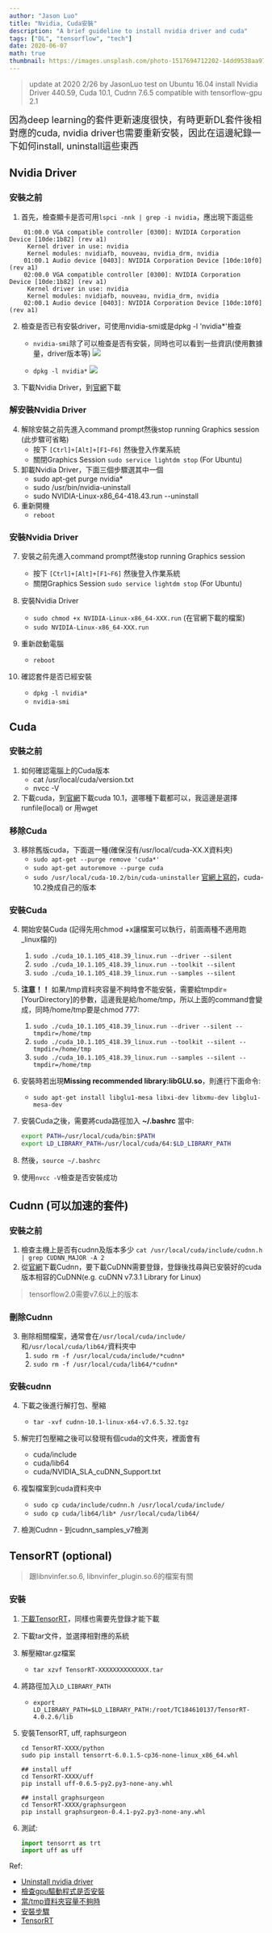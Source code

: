 ```yaml
---
author: "Jason Luo"
title: "Nvidia, Cuda安裝"
description: "A brief guideline to install nvidia driver and cuda"
tags: ["DL", "tensorflow", "tech"]
date: 2020-06-07
math: true
thumbnail: https://images.unsplash.com/photo-1517694712202-14dd9538aa97?ixlib=rb-1.2.1&ixid=MnwxMjA3fDB8MHxwaG90by1wYWdlfHx8fGVufDB8fHx8&auto=format&fit=crop&w=1170&q=80
---
```

> update at 2020 2/26 by JasonLuo
> test on Ubuntu 16.04
> install Nvidia Driver 440.59, Cuda 10.1, Cudnn 7.6.5
> compatible with tensorflow-gpu 2.1

<font size=4>
因為deep learning的套件更新速度很快，有時更新DL套件後相對應的cuda, nvidia driver也需要重新安裝，因此在這邊紀錄一下如何install, uninstall這些東西
</font>

<!--more-->

## Nvidia Driver
### 安裝之前
1. 首先，檢查顯卡是否可用```lspci -nnk | grep -i nvidia```，應出現下面這些
```
    01:00.0 VGA compatible controller [0300]: NVIDIA Corporation Device [10de:1b82] (rev a1)
     Kernel driver in use: nvidia
     Kernel modules: nvidiafb, nouveau, nvidia_drm, nvidia
    01:00.1 Audio device [0403]: NVIDIA Corporation Device [10de:10f0] (rev a1)
    02:00.0 VGA compatible controller [0300]: NVIDIA Corporation Device [10de:1b82] (rev a1)
     Kernel driver in use: nvidia
     Kernel modules: nvidiafb, nouveau, nvidia_drm, nvidia
    02:00.1 Audio device [0403]: NVIDIA Corporation Device [10de:10f0] (rev a1)
```
2. 檢查是否已有安裝driver，可使用nvidia-smi或是dpkg -l 'nvidia*'檢查
    - `nvidia-smi`除了可以檢查是否有安裝，同時也可以看到一些資訊(使用數據量，driver版本等)
    ![](https://i.imgur.com/9nz0MCU.png)

    - `dpkg -l nvidia*`
    ![](https://i.imgur.com/ISM4ns0.png)
    
3. 下載Nvidia Driver，到[官網](https://www.nvidia.com/Download/index.aspx?lang=en-us)下載

### 解安裝Nvidia Driver
4. 解除安裝之前先進入command prompt然後stop running Graphics session (此步驟可省略)
    - 按下 `[Ctrl]+[Alt]+[F1~F6]` 然後登入作業系統
    - 關閉Graphics Session 
        `sudo service lightdm stop` (For Ubuntu)
5. 卸載Nvidia Driver，下面三個步驟選其中一個
    - sudo apt-get purge nvidia*
    - sudo /usr/bin/nvidia-uninstall
    - sudo NVIDIA-Linux-x86_64-418.43.run --uninstall
6. 重新開機
    - `reboot`
    
### 安裝Nvidia Driver
7. 安裝之前先進入command prompt然後stop running Graphics session
    - 按下 `[Ctrl]+[Alt]+[F1~F6]` 然後登入作業系統
    - 關閉Graphics Session 
        `sudo service lightdm stop` (For Ubuntu)

8. 安裝Nvidia Driver
    - `sudo chmod +x NVIDIA-Linux-x86_64-XXX.run` (在官網下載的檔案)
    - `sudo NVIDIA-Linux-x86_64-XXX.run`
9. 重新啟動電腦
    - `reboot`

10. 確認套件是否已經安裝
    - `dpkg -l nvidia*`
    - `nvidia-smi`

## Cuda
### 安裝之前
1. 如何確認電腦上的Cuda版本
    - cat /usr/local/cuda/version.txt
    - nvcc -V
2. 下載cuda，到[官網](https://developer.nvidia.com/cuda-toolkit-archive)下載cuda 10.1，選哪種下載都可以，我這邊是選擇runfile(local)
    or 用wget
### 移除Cuda
3. 移除舊版cuda，下面選一種(確保沒有/usr/local/cuda-XX.X資料夾)
    - `sudo apt-get --purge remove 'cuda*'` 
    - `sudo apt-get autoremove --purge cuda`
    - `sudo /usr/local/cuda-10.2/bin/cuda-uninstaller` 
      [官網上寫的](https://docs.nvidia.com/cuda/cuda-installation-guide-linux/index.html#runfile-uninstallation)，cuda-10.2換成自己的版本

### 安裝Cuda
4. 開始安裝Cuda (記得先用chmod +x讓檔案可以執行，前面兩種不適用跑_linux檔的)
    1. `sudo ./cuda_10.1.105_418.39_linux.run --driver --silent`
    2. `sudo ./cuda_10.1.105_418.39_linux.run --toolkit --silent`
    3. `sudo ./cuda_10.1.105_418.39_linux.run --samples --silent`

5. **注意！！** 如果/tmp資料夾容量不夠時會不能安裝，需要給tmpdir=[YourDirectory]的參數，這邊我是給/home/tmp，所以上面的command會變成，同時/home/tmp要是chmod 777:
    1. `sudo ./cuda_10.1.105_418.39_linux.run --driver --silent --tmpdir=/home/tmp`
    2. `sudo ./cuda_10.1.105_418.39_linux.run --toolkit --silent --tmpdir=/home/tmp`
    3. `sudo ./cuda_10.1.105_418.39_linux.run --samples --silent --tmpdir=/home/tmp`

6. 安裝時若出現**Missing recommended library:libGLU.so**，則進行下面命令:
    - `sudo apt-get install libglu1-mesa libxi-dev libxmu-dev libglu1-mesa-dev`
    
7. 安裝Cuda之後，需要將cuda路徑加入 **~/.bashrc** 當中:
    ```bash
    export PATH=/usr/local/cuda/bin:$PATH
    export LD_LIBRARY_PATH=/usr/local/cuda/64:$LD_LIBRARY_PATH
    ```
    
8. 然後，`source ~/.bashrc`
9. 使用`nvcc -V`檢查是否安裝成功
    
## Cudnn (可以加速的套件)
### 安裝之前
1. 檢查主機上是否有cudnn及版本多少
    `cat /usr/local/cuda/include/cudnn.h | grep CUDNN_MAJOR -A 2`
2. 從[官網](https://developer.nvidia.com/cudnn)下載Cudnn，要下載CuDNN需要登錄，登錄後找尋與已安裝好的cuda版本相容的CuDNN(e.g. cuDNN v7.3.1 Library for Linux)
> tensorflow2.0需要v7.6以上的版本

### 刪除Cudnn
3. 刪除相關檔案，通常會在`/usr/local/cuda/include/`和`/usr/local/cuda/lib64/`資料夾中
    1. `sudo rm -f /usr/local/cuda/include/*cudnn*`
    2. `sudo rm -f /usr/local/cuda/lib64/*cudnn*`

### 安裝cudnn
4. 下載之後進行解打包、壓縮
    - `tar -xvf cudnn-10.1-linux-x64-v7.6.5.32.tgz`

5. 解完打包壓縮之後可以發現有個cuda的文件夾，裡面會有
    - cuda/include
    - cuda/lib64
    - cuda/NVIDIA_SLA_cuDNN_Support.txt
    
6. 複製檔案到cuda資料夾中
    - `sudo cp cuda/include/cudnn.h /usr/local/cuda/include/`
    - `sudo cp cuda/lib64/lib* /usr/local/cuda/lib64/`
        
7. 檢測Cudnn - 到cudnn_samples_v7檢測

## TensorRT (optional)
> 跟libnvinfer.so.6, libnvinfer_plugin.so.6的檔案有關

### 安裝
1. [下載TensorRT](https://developer.nvidia.com/tensorrt)，同樣也需要先登錄才能下載
2. 下載tar文件，並選擇相對應的系統
3. 解壓縮tar.gz檔案
    - `tar xzvf TensorRT-XXXXXXXXXXXXXX.tar`
4. 將路徑加入`LD_LIBRARY_PATH`
    - `export LD_LIBRARY_PATH=$LD_LIBRARY_PATH:/root/TC184610137/TensorRT-4.0.2.6/lib`

5. 安裝TensorRT, uff, raphsurgeon
    ```bash=0
    cd TensorRT-XXXX/python
    sudo pip install tensorrt-6.0.1.5-cp36-none-linux_x86_64.whl
    ```
    ```bash=+
    ## install uff
    cd TensorRT-XXXX/uff
    pip install uff-0.6.5-py2.py3-none-any.whl
    ```
    ```bash=+
    ## install graphsurgeon
    cd TensorRT-XXXX/graphsurgeon
    pip install graphsurgeon-0.4.1-py2.py3-none-any.whl
    ```

6. 測試:
    ```python
    import tensorrt as trt
    import uff as uff
    ```

Ref:
- [Uninstall nvidia driver](https://www.linux.com/blog/install-uninstall-nvidia-driver-33179-ubuntu-linuxmint)
- [檢查gpu驅動程式是否安裝](http://samwhelp.github.io/book-ubuntu-qna/read/case/driver/install-driver-package/is-nvidia-driver-installed)
- [當/tmp資料夾容量不夠時](https://devtalk.nvidia.com/default/topic/1014448/cuda-installation-error-extraction-failed/)
- [安裝步驟](https://medium.com/@zihansyu/ubuntu-16-04-%E5%AE%89%E8%A3%9Dcuda-10-0-cudnn-7-3-8254cb642e70?fbclid=IwAR1ZTYfdlyH5NSSrGNEjo9NyKZibqZaazey6lGcr6a0mxgiJYowVouJNVbk)
- [TensorRT](https://zhuanlan.zhihu.com/p/85365075)

